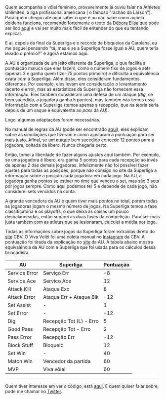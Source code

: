 

Quem acompanha o vôlei feminino, provavelmente já ouviu falar na Athletes Unlimited, a liga profissional americana ( o famoso "rachão da Larson"). Para quem chegou até aqui saber o que é ou não sabe como aquela doideira funciona, recomendo fortemente o texto da [Débora Elisa](https://twitter.com/deboraelisa_) que pode ser lido [aqui](https://colunamista.com.br/como-funciona-athletes-unlimited-volleyball/) e vai ser muito mais fácil de entender do que eu tentando explicar.

E aí, depois da final da Superliga e o recorde de bloqueios da Carolana, eu me peguei pensando "tá, mas e se a Superliga fosse igual a AU, quem teria levado o prêmio?" e agora estamos aqui.

A AU é organizada de um jeito diferente da Superliga, o que facilita a pontuação maluca que eles fazem, como o número fixo de jogos e sets (apenas 3 e ganha quem fizer 75 pontos primeiro) e dificulta a equivalência exata com a Superliga. Além disso, eles consideram fundamentos diferentes. Por exemplo, eles levam em consideração o levantamento (acerto e erro), mas as estatísticas da Superliga não fornecem essa informação. Eles também consideram uma defesa de um ataque (*dig*, se bem sucedida, a jogadora ganha 5 pontos), mas também não temos essa informação com a Superliga (temos apenas a recepção, que na teoria seria depois de um saque e equivalente ao *pass* da AU). 

Logo, algumas adaptações foram necessárias.

No manual de regras da AU (pode ser encontrado [aqui](https://auprosports.com/wp-content/uploads/2021/02/Athletes-Unlimited-Volleyball-Scoring-Sytstem-2.16.21.pdf)), eles explicam sobre as simulações que fizeram e como ajustaram a pontuação para ser mais justo. Afinal, se um ataque bem sucedido concede 12 pontos para a jogadora, coitada da líbero. Nunca chegaria perto. 

Então, tomei a liberdade de fazer alguns ajustes aqui também. Por exemplo, se uma jogadora é líbero, era ganha 5 pontos para cada recepção ao invés de apenas 2 das demais jogadoras. Infelizmente não foi possível fazer ajustes para todas as posições, porque não consigo no site da Superliga a informação sobre a posição cada jogadora em cada jogo. Na AU, a jogadora ganha pontos se estiver no time que venceu o set, mas são 3 sets por jogos sempre. Como aqui podemos ter 5 e depende de cada jogo, não considerei sets vencidos na conta. 

A grande vencedora da AU é quem tiver mais pontos no total, porém todas as jogadoras jogam o mesmo número de jogos. Na Superliga temos a fase classificatória e os playoffs, o que deixa as coisas um pouco desbalanceadas, então separei as duas fases da competição. Para ser mais justa também com as atletas que se lesionaram, calculei a média por jogo.

Todas as informações sobre jogos da Superliga foram extraídas direto do [site](https://superliga.cbv.com.br/tabela-de-jogos-feminino?formato=rodada) CBV. O Viva Volêi foi uma coleta manual no [Instagram](https://www.instagram.com/cbvolei/) da CBV. A pontuação foi tirada da explicação no [site](https://auprosports.com/volleyball/how-we-play-volleyball/) da AU. A tabela abaixo mostra equivalência da AU com a Superliga que foi usada para os cálculos dessa brincadeira.
<center>

| AU               | Superliga                | Pontuação     |
|------------------|--------------------------|---------------|
| Service Error    | Serviço Err              | -8            |
| Service Ace      | Servico Ace              | 12            |
| Attack Kill      | Ataque Exc               | 8             |
| Attack Error     | Ataque Err + Ataque Blk  | -12           |
| Set Assist       |-                         | 1             |
| Set Error        |-                         | -12           |
| Dig              | Recepção Tot (L) - Erro  | 5             |
| Good Pass        | Recepção Tot - Erro      | 2             |
| Pass Error       | Recepção Err             | -12           |
| Block Stuff      | Bloqueio                 | 12            |
| Set Win          | -                        | 40            |
| Match Win        | Vencedor da partida      | 60            |
| MVP              | Viva vôlei               | 60            |

</center>



----
Quem tiver interesse em ver o código, está [aqui](https://github.com/smnlgn/superligasemlimites). E quem quiser falar sobre, pode me chamar no [Twitter](https://twitter.com/mynlugon).







